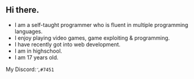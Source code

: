 ## Hi there.

- I am a self-taught programmer who is fluent in multiple programming languages.
- I enjoy playing video games, game exploiting & programming.
- I have recently got into web development.
- I am in highschool.
- I am 17 years old.

My Discord: `҃,#7451`
